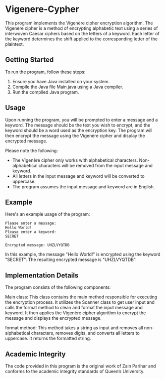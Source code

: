 # Vigenere-Cypher
This program implements the Vigenère cipher encryption algorithm. The Vigenère cipher is a method of encrypting alphabetic text using a series of interwoven Caesar ciphers based on the letters of a keyword. Each letter of the keyword determines the shift applied to the corresponding letter of the plaintext.


## Getting Started
To run the program, follow these steps:

1. Ensure you have Java installed on your system.
2. Compile the Java file Main.java using a Java compiler.
3. Run the compiled Java program.


## Usage
Upon running the program, you will be prompted to enter a message and a keyword. The message should be the text you wish to encrypt, and the keyword should be a word used as the encryption key. The program will then encrypt the message using the Vigenère cipher and display the encrypted message.

Please note the following:

- The Vigenère cipher only works with alphabetical characters. Non-alphabetical characters will be removed from the input message and keyword.
- All letters in the input message and keyword will be converted to uppercase.
- The program assumes the input message and keyword are in English.


## Example
Here's an example usage of the program:

```
Please enter a message:
Hello World!
Please enter a keyword:
SECRET

Encrypted message: UHZLVYQTDB
```

In this example, the message "Hello World!" is encrypted using the keyword "SECRET". The resulting encrypted message is "UHZLVYQTDB".


## Implementation Details
The program consists of the following components:

Main class: This class contains the main method responsible for executing the encryption process. It utilizes the Scanner class to get user input and calls the format method to clean and format the input message and keyword. It then applies the Vigenère cipher algorithm to encrypt the message and displays the encrypted message.

format method: This method takes a string as input and removes all non-alphabetical characters, removes digits, and converts all letters to uppercase. It returns the formatted string.


## Academic Integrity
The code provided in this program is the original work of Zain Parihar and conforms to the academic integrity standards of Queen’s University.
